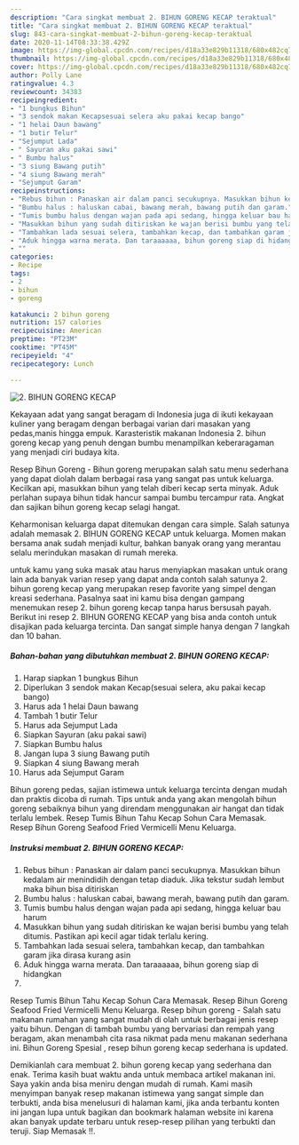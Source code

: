 ```yaml
---
description: "Cara singkat membuat 2. BIHUN GORENG KECAP teraktual"
title: "Cara singkat membuat 2. BIHUN GORENG KECAP teraktual"
slug: 843-cara-singkat-membuat-2-bihun-goreng-kecap-teraktual
date: 2020-11-14T08:33:38.429Z
image: https://img-global.cpcdn.com/recipes/d18a33e829b11318/680x482cq70/2-bihun-goreng-kecap-foto-resep-utama.jpg
thumbnail: https://img-global.cpcdn.com/recipes/d18a33e829b11318/680x482cq70/2-bihun-goreng-kecap-foto-resep-utama.jpg
cover: https://img-global.cpcdn.com/recipes/d18a33e829b11318/680x482cq70/2-bihun-goreng-kecap-foto-resep-utama.jpg
author: Polly Lane
ratingvalue: 4.3
reviewcount: 34383
recipeingredient:
- "1 bungkus Bihun"
- "3 sendok makan Kecapsesuai selera aku pakai kecap bango"
- "1 helai Daun bawang"
- "1 butir Telur"
- "Sejumput Lada"
- " Sayuran aku pakai sawi"
- " Bumbu halus"
- "3 siung Bawang putih"
- "4 siung Bawang merah"
- "Sejumput Garam"
recipeinstructions:
- "Rebus bihun : Panaskan air dalam panci secukupnya. Masukkan bihun kedalam air menindidih dengan tetap diaduk. Jika tekstur sudah lembut maka bihun bisa ditiriskan"
- "Bumbu halus : haluskan cabai, bawang merah, bawang putih dan garam."
- "Tumis bumbu halus dengan wajan pada api sedang, hingga keluar bau harum"
- "Masukkan bihun yang sudah ditiriskan ke wajan berisi bumbu yang telah ditumis. Pastikan api kecil agar tidak terlalu kering."
- "Tambahkan lada sesuai selera, tambahkan kecap, dan tambahkan garam jika dirasa kurang asin"
- "Aduk hingga warna merata. Dan taraaaaaa, bihun goreng siap di hidangkan"
- ""
categories:
- Recipe
tags:
- 2
- bihun
- goreng

katakunci: 2 bihun goreng 
nutrition: 157 calories
recipecuisine: American
preptime: "PT23M"
cooktime: "PT45M"
recipeyield: "4"
recipecategory: Lunch

---
```



![2. BIHUN GORENG KECAP](https://img-global.cpcdn.com/recipes/d18a33e829b11318/680x482cq70/2-bihun-goreng-kecap-foto-resep-utama.jpg)

Kekayaan adat yang sangat beragam di Indonesia juga di ikuti kekayaan kuliner yang beragam dengan berbagai varian dari masakan yang pedas,manis hingga empuk. Karasteristik makanan Indonesia 2. bihun goreng kecap yang penuh dengan bumbu menampilkan keberaragaman yang menjadi ciri budaya kita.


Resep Bihun Goreng - Bihun goreng merupakan salah satu menu sederhana yang dapat diolah dalam berbagai rasa yang sangat pas untuk keluarga. Kecilkan api, masukkan bihun yang telah diberi kecap serta minyak. Aduk perlahan supaya bihun tidak hancur sampai bumbu tercampur rata. Angkat dan sajikan bihun goreng kecap selagi hangat.

Keharmonisan keluarga dapat ditemukan dengan cara simple. Salah satunya adalah memasak 2. BIHUN GORENG KECAP untuk keluarga. Momen makan bersama anak sudah menjadi kultur, bahkan banyak orang yang merantau selalu merindukan masakan di rumah mereka.

untuk kamu yang suka masak atau harus menyiapkan masakan untuk orang lain ada banyak varian resep yang dapat anda contoh salah satunya 2. bihun goreng kecap yang merupakan resep favorite yang simpel dengan kreasi sederhana. Pasalnya saat ini kamu bisa dengan gampang menemukan resep 2. bihun goreng kecap tanpa harus bersusah payah.
Berikut ini resep 2. BIHUN GORENG KECAP yang bisa anda contoh untuk disajikan pada keluarga tercinta. Dan sangat simple hanya dengan 7 langkah dan 10 bahan.


<!--inarticleads1-->

##### Bahan-bahan yang dibutuhkan membuat 2. BIHUN GORENG KECAP:

1. Harap siapkan 1 bungkus Bihun
1. Diperlukan 3 sendok makan Kecap(sesuai selera, aku pakai kecap bango)
1. Harus ada 1 helai Daun bawang
1. Tambah 1 butir Telur
1. Harus ada Sejumput Lada
1. Siapkan  Sayuran (aku pakai sawi)
1. Siapkan  Bumbu halus
1. Jangan lupa 3 siung Bawang putih
1. Siapkan 4 siung Bawang merah
1. Harus ada Sejumput Garam


Bihun goreng pedas, sajian istimewa untuk keluarga tercinta dengan mudah dan praktis dicoba di rumah. Tips untuk anda yang akan mengolah bihun goreng sebaiknya bihun yang direndam menggunakan air hangat dan tidak terlalu lembek. Resep Tumis Bihun Tahu Kecap Sohun Cara Memasak. Resep Bihun Goreng Seafood Fried Vermicelli Menu Keluarga. 

<!--inarticleads2-->

##### Instruksi membuat  2. BIHUN GORENG KECAP:

1. Rebus bihun : Panaskan air dalam panci secukupnya. Masukkan bihun kedalam air menindidih dengan tetap diaduk. Jika tekstur sudah lembut maka bihun bisa ditiriskan
1. Bumbu halus : haluskan cabai, bawang merah, bawang putih dan garam.
1. Tumis bumbu halus dengan wajan pada api sedang, hingga keluar bau harum
1. Masukkan bihun yang sudah ditiriskan ke wajan berisi bumbu yang telah ditumis. Pastikan api kecil agar tidak terlalu kering.
1. Tambahkan lada sesuai selera, tambahkan kecap, dan tambahkan garam jika dirasa kurang asin
1. Aduk hingga warna merata. Dan taraaaaaa, bihun goreng siap di hidangkan
1. 


Resep Tumis Bihun Tahu Kecap Sohun Cara Memasak. Resep Bihun Goreng Seafood Fried Vermicelli Menu Keluarga. Resep bihun goreng - Salah satu makanan rumahan yang sangat mudah di olah untuk berbagai jenis resep yaitu bihun. Dengan di tambah bumbu yang bervariasi dan rempah yang beragam, akan menambah cita rasa nikmat pada menu makanan sederhana ini. Bihun Goreng Spesial , resep bihun goreng kecap sederhana is updated. 

Demikianlah cara membuat 2. bihun goreng kecap yang sederhana dan enak. Terima kasih buat waktu anda untuk membaca artikel makanan ini. Saya yakin anda bisa meniru dengan mudah di rumah. Kami masih menyimpan banyak resep makanan istimewa yang sangat simple dan terbukti, anda bisa menelusuri di halaman kami, jika anda terbantu konten ini jangan lupa untuk bagikan dan bookmark halaman website ini karena akan banyak update terbaru untuk resep-resep pilihan yang terbukti dan teruji. Siap Memasak !!. 
